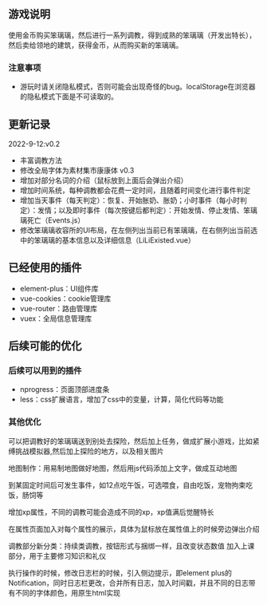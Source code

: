 ## 游戏说明
使用金币购买笨璃璃，然后进行一系列调教，得到成熟的笨璃璃（开发出特长），然后卖给领地的建筑，获得金币，从而购买新的笨璃璃。
### 注意事项
- 游玩时请关闭隐私模式，否则可能会出现奇怪的bug。localStorage在浏览器的隐私模式下面是不可读取的。

## 更新记录
2022-9-12:v0.2
- 丰富调教方法
- 修改全局字体为素材集市康康体
v0.3
- 增加对部分名词的介绍（鼠标放到上面后会弹出介绍）
- 增加时间系统，每种调教都会花费一定时间，且随着时间变化进行事件判定
- 增加当天事件（每天判定）：恢复、开始胀奶、胀奶；小时事件（每小时判定）：发情；以及即时事件（每次按键后都判定）：开始发情、停止发情、笨璃璃死亡（Events.js）
- 修改笨璃璃收容所的UI布局，在左侧列出当前已有笨璃璃，在右侧列出当前选中的笨璃璃的基本信息以及详细信息（LiLiExisted.vue）

## 已经使用的插件
- element-plus：UI组件库
- vue-cookies：cookie管理库
- vue-router：路由管理库
- vuex：全局信息管理库

## 后续可能的优化
### 后续可以用到的插件
- nprogress：页面顶部进度条
- less：css扩展语言，增加了css中的变量，计算，简化代码等功能
### 其他优化

可以把调教好的笨璃璃送到别处去探险，然后加上任务，做成扩展小游戏，比如紧缚挑战模拟器,然后加上探险的地方，以及相关图片

地图制作：用易制地图做好地图，然后用js代码添加上文字，做成互动地图

到某固定时间后可发生事件，如12点吃午饭，可选喂食，自由吃饭，宠物拘束吃饭，肠饲等

增加xp属性，不同的调教可能会造成不同的xp，xp值满后觉醒特长

在属性页面加入对每个属性的展示，具体为鼠标放在属性值上的时候旁边弹出介绍

调教部分新分类：持续类调教，按钮形式与捆绑一样，且改变状态数值
加入上课部分，用于主要修习知识和礼仪

执行操作的时候，修改日志栏的时候，引入侧边提示，即element plus的Notification，同时日志栏更改，合并所有日志，加入时间戳，并且不同的日志带有不同的字体颜色，用原生html实现





